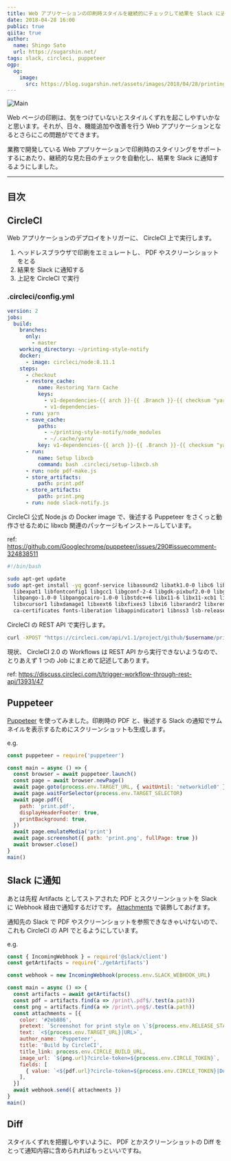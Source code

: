 ```yaml
---
title: Web アプリケーションの印刷時スタイルを継続的にチェックして結果を Slack に通知する
date: 2018-04-28 16:00
public: true
qiita: true
author:
  name: Shingo Sato
  url: https://sugarshin.net/
tags: slack, circleci, puppeteer
ogp:
  og:
    image:
      src: https://blog.sugarshin.net/assets/images/2018/04/28/printing-style-notify-slack/main.png
---
```


![Main](/assets/images/2018/04/28/printing-style-notify-slack/main.png)

Web ページの印刷は、気をつけていないとスタイルくずれを起こしやすいかなと思います。それが、日々、機能追加や改善を行う Web アプリケーションとなるとさらにこの問題がでてきます。

業務で開発している Web アプリケーションで印刷時のスタイリングをサポートするにあたり、継続的な見た目のチェックを自動化し、結果を Slack に通知するようにしました。

***

## 目次

## CircleCI

Web アプリケーションのデプロイをトリガーに、 CircleCI 上で実行します。

1. ヘッドレスブラウザで印刷をエミュレートし、 PDF やスクリーンショットをとる
2. 結果を Slack に通知する
3. 上記を CircleCI で実行

### .circleci/config.yml

```yaml
version: 2
jobs:
  build:
    branches:
      only:
        - master
    working_directory: ~/printing-style-notify
    docker:
      - image: circleci/node:8.11.1
    steps:
      - checkout
      - restore_cache:
          name: Restoring Yarn Cache
          keys:
            - v1-dependencies-{{ arch }}-{{ .Branch }}-{{ checksum "yarn.lock" }}
            - v1-dependencies-
      - run: yarn
      - save_cache:
          paths:
            - ~/printing-style-notify/node_modules
            - ~/.cache/yarn/
          key: v1-dependencies-{{ arch }}-{{ .Branch }}-{{ checksum "yarn.lock" }}
      - run:
          name: Setup libxcb
          command: bash .circleci/setup-libxcb.sh
      - run: node pdf-make.js
      - store_artifacts:
          path: print.pdf
      - store_artifacts:
          path: print.png
      - run: node slack-notify.js
```

CircleCI 公式 Node.js の Docker image で、後述する Puppeteer をさくっと動作させるために libxcb 関連のパッケージもインストールしています。

ref: https://github.com/Googlechrome/puppeteer/issues/290#issuecomment-324838511

```bash
#!/bin/bash

sudo apt-get update
sudo apt-get install -yq gconf-service libasound2 libatk1.0-0 libc6 libcairo2 libcups2 libdbus-1-3 \
  libexpat1 libfontconfig1 libgcc1 libgconf-2-4 libgdk-pixbuf2.0-0 libglib2.0-0 libgtk-3-0 libnspr4 \
  libpango-1.0-0 libpangocairo-1.0-0 libstdc++6 libx11-6 libx11-xcb1 libxcb1 libxcomposite1 \
  libxcursor1 libxdamage1 libxext6 libxfixes3 libxi6 libxrandr2 libxrender1 libxss1 libxtst6 \
  ca-certificates fonts-liberation libappindicator1 libnss3 lsb-release xdg-utils wget
```

CircleCI の REST API で実行します。

```bash
curl -XPOST "https://circleci.com/api/v1.1/project/github/$username/printing-style-notify?circle-token=$CIRCLE_TOKEN"
```

現状、 CircleCI 2.0 の Workflows は REST API から実行できないようなので、とりあえず 1 つの Job にまとめて記述してあります。

ref: https://discuss.circleci.com/t/trigger-workflow-through-rest-api/13931/47

## Puppeteer

[Puppeteer](https://github.com/GoogleChrome/puppeteer) を使ってみました。印刷時の PDF と、後述する Slack の通知でサムネイルを表示するためにスクリーンショットも生成します。

e.g.

```js
const puppeteer = require('puppeteer')

const main = async () => {
  const browser = await puppeteer.launch()
  const page = await browser.newPage()
  await page.goto(process.env.TARGET_URL, { waitUntil: 'networkidle0' })
  await page.waitForSelector(process.env.TARGET_SELECTOR)
  await page.pdf({
    path: 'print.pdf',
    displayHeaderFooter: true,
    printBackground: true,
  })
  await page.emulateMedia('print')
  await page.screenshot({ path: 'print.png', fullPage: true })
  await browser.close()
}
main()
```

## Slack に通知

あとは先程 Artifacts としてストアされた PDF とスクリーンショットを Slack に Webhook 経由で通知するだけです。 [Attachments](https://api.slack.com/docs/message-attachments) で装飾してあげます。

通知先の Slack で PDF やスクリーンショットを参照できなきゃいけないので、これも CircleCI の API でとるようにしています。

e.g.

```js
const { IncomingWebhook } = require('@slack/client')
const getArtifacts = require('./getArtifacts')

const webhook = new IncomingWebhook(process.env.SLACK_WEBHOOK_URL)

const main = async () => {
  const artifacts = await getArtifacts()
  const pdf = artifacts.find(a => /print\.pdf$/.test(a.path))
  const png = artifacts.find(a => /print\.png$/.test(a.path))
  const attachments = [{
    color: '#2eb886',
    pretext: `Screenshot for print style on \`${process.env.RELEASE_STAGE}\``,
    text: `<${process.env.TARGET_URL}|URL>`,
    author_name: 'Puppeteer',
    title: 'Build by CircleCI',
    title_link: process.env.CIRCLE_BUILD_URL,
    image_url: `${png.url}?circle-token=${process.env.CIRCLE_TOKEN}`,
    fields: [
      { value: `<${pdf.url}?circle-token=${process.env.CIRCLE_TOKEN}|Download PDF>` },
    ],
  }]
  await webhook.send({ attachments })
}
main()
```

## Diff

スタイルくずれを把握しやすいように、 PDF とかスクリーンショットの Diff をとって通知内容に含められればもっといいですね。
